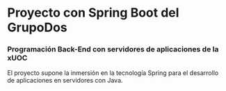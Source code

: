 # Proyecto con Spring Boot del GrupoDos
### Programación Back-End con servidores de aplicaciones de la xUOC

El proyecto supone la inmersión en la tecnología Spring para el desarrollo de aplicaciones en servidores con Java.